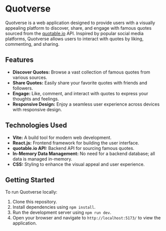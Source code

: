 # Quotverse

Quotverse is a web application designed to provide users with a visually appealing platform to discover, share, and engage with famous quotes sourced from the [quotable.io](https://github.com/lukePeavey/quotable) API. Inspired by popular social media platforms, Quotverse allows users to interact with quotes by liking, commenting, and sharing.

## Features

- **Discover Quotes:** Browse a vast collection of famous quotes from various sources.
- **Share Quotes:** Easily share your favorite quotes with friends and followers.
- **Engage:** Like, comment, and interact with quotes to express your thoughts and feelings.
- **Responsive Design:** Enjoy a seamless user experience across devices with responsive design.

## Technologies Used

- **Vite:** A build tool for modern web development.
- **React.js:** Frontend framework for building the user interface.
- **quotable.io API:** Backend API for sourcing famous quotes.
- **In-Memory Data Management:** No need for a backend database; all data is managed in-memory.
- **CSS:** Styling to enhance the visual appeal and user experience.

## Getting Started

To run Quotverse locally:

1. Clone this repository.
2. Install dependencies using `npm install`.
3. Run the development server using `npm run dev`.
4. Open your browser and navigate to `http://localhost:5173/` to view the application.
